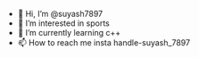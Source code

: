 - 👋 Hi, I’m @suyash7897
- 👀 I’m interested in sports
- 🌱 I’m currently learning c++
- 📫 How to reach me insta handle-suyash_7897

<!---
suyash7897/suyash7897 is a ✨ special ✨ repository because its `README.md` (this file) appears on your GitHub profile.
You can click the Preview link to take a look at your changes.
--->
